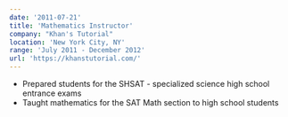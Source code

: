 ```yaml
---
date: '2011-07-21'
title: 'Mathematics Instructor'
company: "Khan's Tutorial"
location: 'New York City, NY'
range: 'July 2011 - December 2012'
url: 'https://khanstutorial.com/'
---
```


- Prepared students for the SHSAT - specialized science high school entrance exams
- Taught mathematics for the SAT Math section to high school students 

